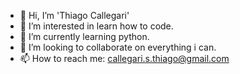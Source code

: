 - 👋 Hi, I’m 'Thiago Callegari'
- 👀 I’m interested in learn how to code.
- 🌱 I’m currently learning python.
- 💞️ I’m looking to collaborate on everything i can.
- 📫 How to reach me: callegari.s.thiago@gmail.com

<!---
thiagodines/thiagodines is a ✨ special ✨ repository because its `README.md` (this file) appears on your GitHub profile.
You can click the Preview link to take a look at your changes.
--->
